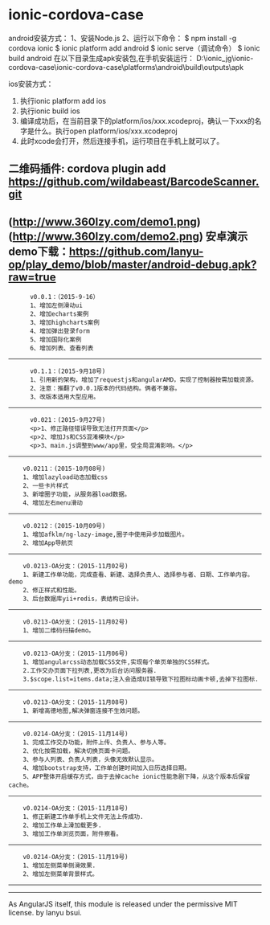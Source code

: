 # ionic-cordova-case

android安装方式：
1、安装Node.js
2、运行以下命令：
$ npm install -g cordova ionic
$ ionic platform add android
$ ionic serve（调试命令）
$ ionic build android
在以下目录生成apk安装包,在手机安装运行：
D:\ionic_jg\ionic-cordova-case\ionic-cordova-case\platforms\android\build\outputs\apk

ios安装方式：
1. 执行ionic platform add ios
2. 执行ionic build ios
3. 编译成功后，在当前目录下的platform/ios/xxx.xcodeproj，确认一下xxx的名字是什么。执行open platform/ios/xxx.xcodeproj
4. 此时xcode会打开，然后连接手机，运行项目在手机上就可以了。

二维码插件:
cordova plugin add https://github.com/wildabeast/BarcodeScanner.git
---------------------------------------------------------------------
(http://www.360lzy.com/demo1.png)
(http://www.360lzy.com/demo2.png)
安卓演示demo下载：https://github.com/lanyu-op/play_demo/blob/master/android-debug.apk?raw=true
---------------------------------------------------------------------
          v0.0.1：（2015-9-16）
          1、增加左侧滑动ui
          2、增加echarts案例
          3、增加highcharts案例
          4、增加弹出登录form
          5、增加国际化案例
          6、增加列表、查看列表

-----------------------------------------------------------------------
	      v0.1.1：(2015-9月18号)
	      1、引用新的架构，增加了requestjs和angularAMD，实现了控制器按需加载资源。
	      2、注意：推翻了v0.0.1版本的代码结构。俩者不兼容。
	      3、改版本适用大型应用。

-------------------------------------------------------------------------------
	      v0.021：(2015-9月27号)
	      <p>1、修正路径错误导致无法打开页面</p>
	      <p>2、增加Js和CSS混淆模块</p>
	      <p>3、main.js调整到www/app里，受全局混淆影响。</p>
-------------------------------------------------------------------------------
        v0.0211：(2015-10月08号)
        1、增加lazyload动态加载css
        2、一些卡片样式
        3、新增圈子功能，从服务器load数据。
        4、增加左右menu滑动
-------------------------------------------------------------------------------
        v0.0212：(2015-10月09号)
        1、增加afklm/ng-lazy-image,圈子中使用异步加载图片。
        2、增加App导航页
-------------------------------------------------------------------------------
        v0.0213-OA分支：(2015-11月02号)
        1、新建工作单功能，完成查看、新建、选择负责人、选择参与者、日期、工作单内容。demo
        2、修正样式和性能。
        3、后台数据库yii+redis，表结构已设计。
-------------------------------------------------------------------------------
        v0.0213-OA分支：(2015-11月02号)
        1、增加二维码扫描demo。

-------------------------------------------------------------------------------

        v0.0213-OA分支：(2015-11月06号)
        1、增加angularcss动态加载CSS文件,实现每个单页单独的CSS样式。
        2.工作交办页面下拉列表,更改为后台访问服务器.
        3.$scope.list=items.data;注入会造成UI锁导致下拉图标动画卡顿,去掉下拉图标.

-------------------------------------------------------------------------------
        v0.0213-OA分支：(2015-11月08号)
        1、新增高德地图,解决弹窗连接不生效问题。


-------------------------------------------------------------------------------
        v0.0214-OA分支：(2015-11月14号)
        1、完成工作交办功能，附件上传、负责人、参与人等。
        2、优化按需加载，解决切换页面卡问题。
        3、参与人列表、负责人列表，头像无效默认显示。
        4、增加bootstrap支持，工作单创建时间加入日历选择日期。
        5、APP整体开启缓存方式，由于去掉cache ionic性能急剧下降，从这个版本后保留cache。
-------------------------------------------------------------------------------
        v0.0214-OA分支：(2015-11月18号)
        1、修正新建工作单手机上文件无法上传成功.
        2、增加工作单上滑加载更多.
        3、增加工作单浏览页面，附件察看。
-------------------------------------------------------------------------------
        v0.0214-OA分支：(2015-11月19号)
        1、增加左侧菜单侧滑效果.
        2、增加左侧菜单背景样式。




-------------------------------------------------------------------------------


-------------------------------------------------------------------------------
As AngularJS itself, this module is released under the permissive MIT license.
by lanyu bsui.
